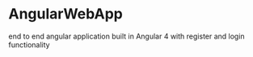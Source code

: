 # AngularWebApp
end to end angular application built in Angular 4 with register and login functionality

